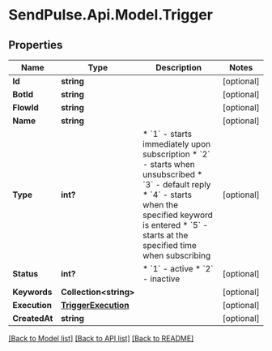 # SendPulse.Api.Model.Trigger
## Properties

Name | Type | Description | Notes
------------ | ------------- | ------------- | -------------
**Id** | **string** |  | [optional] 
**BotId** | **string** |  | [optional] 
**FlowId** | **string** |  | [optional] 
**Name** | **string** |  | [optional] 
**Type** | **int?** |                      * &#x60;1&#x60; - starts immediately upon subscription                      * &#x60;2&#x60; - starts when unsubscribed                      * &#x60;3&#x60; - default reply                      * &#x60;4&#x60; - starts when the specified keyword is entered                      * &#x60;5&#x60; - starts at the specified time when subscribing                   | [optional] 
**Status** | **int?** |                      * &#x60;1&#x60; - active                      * &#x60;2&#x60; - inactive                   | [optional] 
**Keywords** | **Collection&lt;string&gt;** |  | [optional] 
**Execution** | [**TriggerExecution**](TriggerExecution.md) |  | [optional] 
**CreatedAt** | **string** |  | [optional] 

[[Back to Model list]](../README.md#documentation-for-models) [[Back to API list]](../README.md#documentation-for-api-endpoints) [[Back to README]](../README.md)

